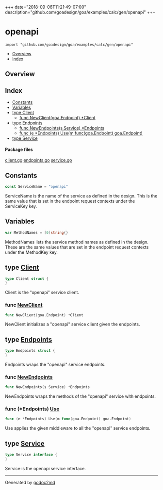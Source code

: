 +++
date="2018-09-06T11:21:49-07:00"
description="github.com/goadesign/goa/examples/calc/gen/openapi"
+++


# openapi
`import "github.com/goadesign/goa/examples/calc/gen/openapi"`

* [Overview](#pkg-overview)
* [Index](#pkg-index)

## <a name="pkg-overview">Overview</a>



## <a name="pkg-index">Index</a>
* [Constants](#pkg-constants)
* [Variables](#pkg-variables)
* [type Client](#Client)
  * [func NewClient(goa.Endpoint) *Client](#NewClient)
* [type Endpoints](#Endpoints)
  * [func NewEndpoints(s Service) *Endpoints](#NewEndpoints)
  * [func (e *Endpoints) Use(m func(goa.Endpoint) goa.Endpoint)](#Endpoints.Use)
* [type Service](#Service)


#### <a name="pkg-files">Package files</a>
[client.go](/src/github.com/goadesign/goa/examples/calc/gen/openapi/client.go) [endpoints.go](/src/github.com/goadesign/goa/examples/calc/gen/openapi/endpoints.go) [service.go](/src/github.com/goadesign/goa/examples/calc/gen/openapi/service.go) 


## <a name="pkg-constants">Constants</a>
``` go
const ServiceName = "openapi"
```
ServiceName is the name of the service as defined in the design. This is the
same value that is set in the endpoint request contexts under the ServiceKey
key.


## <a name="pkg-variables">Variables</a>
``` go
var MethodNames = [0]string{}
```
MethodNames lists the service method names as defined in the design. These
are the same values that are set in the endpoint request contexts under the
MethodKey key.




## <a name="Client">type</a> [Client](/src/target/client.go?s=279:301#L16)
``` go
type Client struct {
}

```
Client is the "openapi" service client.







### <a name="NewClient">func</a> [NewClient](/src/target/client.go?s=376:412#L20)
``` go
func NewClient(goa.Endpoint) *Client
```
NewClient initializes a "openapi" service client given the endpoints.





## <a name="Endpoints">type</a> [Endpoints](/src/target/endpoints.go?s=291:316#L16)
``` go
type Endpoints struct {
}

```
Endpoints wraps the "openapi" service endpoints.







### <a name="NewEndpoints">func</a> [NewEndpoints](/src/target/endpoints.go?s=393:432#L20)
``` go
func NewEndpoints(s Service) *Endpoints
```
NewEndpoints wraps the methods of the "openapi" service with endpoints.





### <a name="Endpoints.Use">func</a> (\*Endpoints) [Use](/src/target/endpoints.go?s=535:593#L25)
``` go
func (e *Endpoints) Use(m func(goa.Endpoint) goa.Endpoint)
```
Use applies the given middleware to all the "openapi" service endpoints.




## <a name="Service">type</a> [Service](/src/target/service.go?s=248:274#L12)
``` go
type Service interface {
}
```
Service is the openapi service interface.














- - -
Generated by [godoc2md](https://godoc.org/github.com/davecheney/godoc2md)

